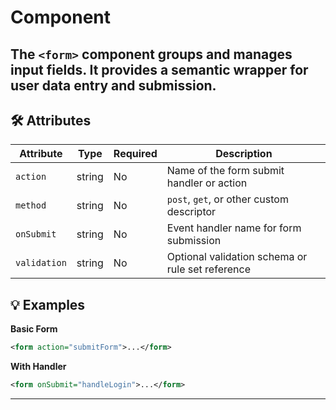 # <form> Component

The `<form>` component groups and manages input fields. It provides a semantic wrapper for user data entry and submission.
---

## 🛠 Attributes

| Attribute | Type | Required | Description |
|-----------|------|----------|-------------|
| `action` | string | No | Name of the form submit handler or action |
| `method` | string | No | `post`, `get`, or other custom descriptor |
| `onSubmit` | string | No | Event handler name for form submission |
| `validation` | string | No | Optional validation schema or rule set reference |

## 💡 Examples
**Basic Form**
```xml
<form action="submitForm">...</form>
```

**With Handler**
```xml
<form onSubmit="handleLogin">...</form>
```

---